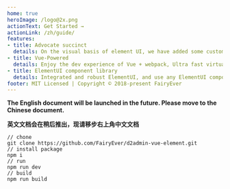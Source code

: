 ```yaml
---
home: true
heroImage: /logo@2x.png
actionText: Get Started →
actionLink: /zh/guide/
features:
- title: Advocate succinct
  details: On the visual basis of element UI, we have added some customization.
- title: Vue-Powered
  details: Enjoy the dev experience of Vue + webpack, Ultra fast virtual DOM and the most economical optimization.
- title: ElementUI component library
  details: Integrated and robust ElementUI, and use any ElementUI component at will.
footer: MIT Licensed | Copyright © 2018-present FairyEver
---
```


**The English document will be launched in the future. Please move to the Chinese document.**

**英文文档会在稍后推出，现请移步右上角中文文档**

```
// chone
git clone https://github.com/FairyEver/d2admin-vue-element.git
// install package
npm i
// run
npm run dev
// build
npm run build
```